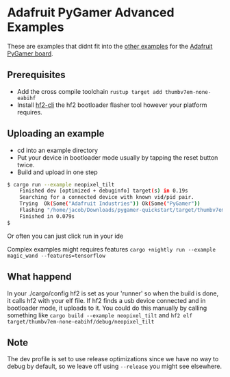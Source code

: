 # Adafruit PyGamer Advanced Examples

These are examples that didnt fit into the [other examples](https://crates.io/crates/pygamer) for the [Adafruit PyGamer board](https://www.adafruit.com/product/4242).

## Prerequisites

* Add the cross compile toolchain `rustup target add thumbv7em-none-eabihf`
* Install [hf2-cli](https://crates.io/crates/hf2-cli) the hf2 bootloader flasher tool however your platform requires.

## Uploading an example

* cd into an example directory
* Put your device in bootloader mode usually by tapping the reset button twice.
* Build and upload in one step

```bash
$ cargo run --example neopixel_tilt
    Finished dev [optimized + debuginfo] target(s) in 0.19s
    Searching for a connected device with known vid/pid pair.
    Trying  Ok(Some("Adafruit Industries")) Ok(Some("PyGamer"))
    Flashing "/home/jacob/Downloads/pygamer-quickstart/target/thumbv7em-none-eabihf/debug/neopixel_tilt"
    Finished in 0.079s
$
```

Or often you can just click run in your ide

Complex examples might requires features
`cargo +nightly run --example magic_wand --features=tensorflow`

## What happend

In your ./cargo/config hf2 is set as your 'runner' so when the build is done, it calls hf2 with your elf file. If hf2 finds a usb device connected and in bootloader mode, it uploads to it. You could do this manually by calling something like `cargo build --example neopixel_tilt` and `hf2 elf target/thumbv7em-none-eabihf/debug/neopixel_tilt`

## Note

The dev profile is set to use release optimizations since we have no way to debug by default, so we leave off using `--release` you might see elsewhere.
